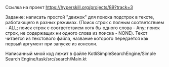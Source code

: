 Ссылка на проект
https://hyperskill.org/projects/89?track=3

Задание: написать простой "движок" для поиска подстрок в тексте, работающего в разных режимах.
(Поиск строк с полным соответствием - ALL; поиск строк с соответствием хотя бы одного слова - Any; поиск строк, не содержащих ни одного слова из поиска - NONE).
Текст читается из текстового файла, название которого передается как первый аргумент при запуске из консоли.

Написанный мной код лежит в файле 
KotliSimpleSearchEngine/Simple Search Engine/task/src/search/Main.kt

